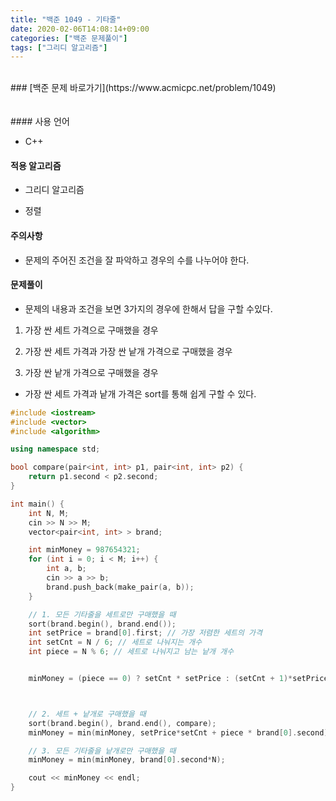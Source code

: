 ```yaml
---
title: "백준 1049 - 기타줄"
date: 2020-02-06T14:08:14+09:00
categories: ["백준 문제풀이"]
tags: ["그리디 알고리즘"]
---
```



<br>
### [백준 문제 바로가기](https://www.acmicpc.net/problem/1049)
<br>
<br>
<br>
#### 사용 언어

- C++



#### 적용 알고리즘

- 그리디 알고리즘

- 정렬

#### 주의사항

- 문제의 주어진 조건을 잘 파악하고 경우의 수를 나누어야 한다.

#### 문제풀이

- 문제의 내용과 조건을 보면 3가지의 경우에 한해서 답을 구할 수있다.

1. 가장 싼 세트 가격으로 구매했을 경우

2. 가장 싼 세트 가격과 가장 싼 낱개 가격으로 구매했을 경우

3. 가장 싼 낱개 가격으로 구매했을 경우

- 가장 싼 세트 가격과 낱개 가격은 sort를 통해 쉽게 구할 수 있다.

~~~c++
#include <iostream>
#include <vector>
#include <algorithm>

using namespace std;

bool compare(pair<int, int> p1, pair<int, int> p2) {
	return p1.second < p2.second;
}

int main() {
	int N, M;
	cin >> N >> M;
	vector<pair<int, int> > brand;

	int minMoney = 987654321;
	for (int i = 0; i < M; i++) {
		int a, b;
		cin >> a >> b;
		brand.push_back(make_pair(a, b));
	}

	// 1. 모든 기타줄을 세트로만 구매했을 때
	sort(brand.begin(), brand.end());
	int setPrice = brand[0].first; // 가장 저렴한 세트의 가격
	int setCnt = N / 6; // 세트로 나눠지는 개수
	int piece = N % 6; // 세트로 나눠지고 남는 낱개 개수


	minMoney = (piece == 0) ? setCnt * setPrice : (setCnt + 1)*setPrice; // 세트 개수로 나누어졌을 때



	// 2. 세트 + 낱개로 구매했을 때
	sort(brand.begin(), brand.end(), compare);
	minMoney = min(minMoney, setPrice*setCnt + piece * brand[0].second);

	// 3. 모든 기타줄을 낱개로만 구매했을 때
	minMoney = min(minMoney, brand[0].second*N);

	cout << minMoney << endl;
}
~~~
